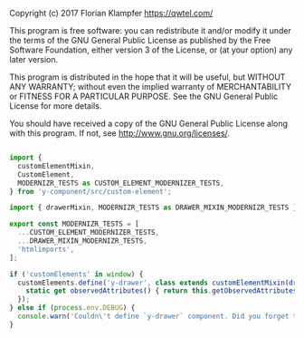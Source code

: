 Copyright (c) 2017 Florian Klampfer <https://qwtel.com/>

This program is free software: you can redistribute it and/or modify
it under the terms of the GNU General Public License as published by
the Free Software Foundation, either version 3 of the License, or
(at your option) any later version.

This program is distributed in the hope that it will be useful,
but WITHOUT ANY WARRANTY; without even the implied warranty of
MERCHANTABILITY or FITNESS FOR A PARTICULAR PURPOSE.  See the
GNU General Public License for more details.

You should have received a copy of the GNU General Public License
along with this program.  If not, see <http://www.gnu.org/licenses/>.


```js

import {
  customElementMixin,
  CustomElement,
  MODERNIZR_TESTS as CUSTOM_ELEMENT_MODERNIZER_TESTS,
} from 'y-component/src/custom-element';

import { drawerMixin, MODERNIZR_TESTS as DRAWER_MIXIN_MODERNIZR_TESTS } from '../mixin';

export const MODERNIZR_TESTS = [
  ...CUSTOM_ELEMENT_MODERNIZER_TESTS,
  ...DRAWER_MIXIN_MODERNIZR_TESTS,
  'htmlimports',
];

if ('customElements' in window) {
  customElements.define('y-drawer', class extends customElementMixin(drawerMixin(CustomElement)) {
    static get observedAttributes() { return this.getObservedAttributes(); }
  });
} else if (process.env.DEBUG) {
  console.warn('Couldn\'t define `y-drawer` component. Did you forget to include a custom elements polyfill?');
}
```


